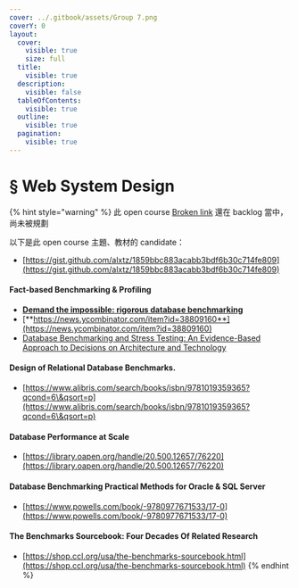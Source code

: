 ```yaml
---
cover: ../.gitbook/assets/Group 7.png
coverY: 0
layout:
  cover:
    visible: true
    size: full
  title:
    visible: true
  description:
    visible: false
  tableOfContents:
    visible: true
  outline:
    visible: true
  pagination:
    visible: true
---
```


# §  Web System Design

{% hint style="warning" %}
此 open course [Broken link](broken-reference "mention") 還在 backlog 當中，尚未被規劃



以下是此 open course 主題、教材的 candidate：

* [https://gist.github.com/alxtz/1859bbc883acabb3bdf6b30c714fe809](https://gist.github.com/alxtz/1859bbc883acabb3bdf6b30c714fe809)



#### Fact-based Benchmarking & Profiling

* [**Demand the impossible: rigorous database benchmarking**](https://erthalion.info/2023/12/29/statistics-and-benchmarking/)
* [**https://news.ycombinator.com/item?id=38809160**](https://news.ycombinator.com/item?id=38809160)
* [Database Benchmarking and Stress Testing: An Evidence-Based Approach to Decisions on Architecture and Technology](https://www.amazon.com/Database-Benchmarking-Stress-Testing-Evidence-Based/dp/1484240073)



#### Design of Relational Database Benchmarks.

* [https://www.alibris.com/search/books/isbn/9781019359365?qcond=6\&qsort=p](https://www.alibris.com/search/books/isbn/9781019359365?qcond=6\&qsort=p)



#### Database Performance at Scale

* [https://library.oapen.org/handle/20.500.12657/76220](https://library.oapen.org/handle/20.500.12657/76220)



#### Database Benchmarking Practical Methods for Oracle & SQL Server

* [https://www.powells.com/book/-9780977671533/17-0](https://www.powells.com/book/-9780977671533/17-0)



#### The Benchmarks Sourcebook: Four Decades Of Related Research

* [https://shop.ccl.org/usa/the-benchmarks-sourcebook.html](https://shop.ccl.org/usa/the-benchmarks-sourcebook.html)
{% endhint %}
